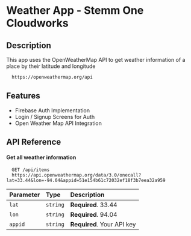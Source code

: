 # Weather App - Stemm One Cloudworks

## Description
This app uses the OpenWeatherMap API to get weather information of a place by their latitude and longitude

```bash
  https://openweathermap.org/api
```
## Features

- Firebase Auth Implementation
- Login / Signup Screens for Auth
- Open Weather Map API Integration

## API Reference

#### Get all weather information

```http
  GET /api/items
  https://api.openweathermap.org/data/3.0/onecall?lat=33.44&lon=-94.04&appid=51e154b61c72032ef18f3b7eea32a959
```

| Parameter | Type     | Description                |
| :-------- | :------- | :------------------------- |
| `lat` | `string` | **Required**. 33.44 |
| `lon` | `string` | **Required**. 94.04 |
| `appid` | `string` | **Required**. Your API key |



